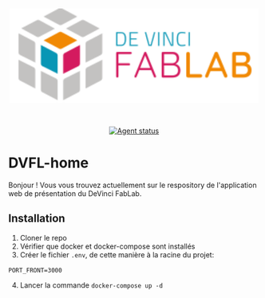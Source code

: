 <div align="center">
	<br />
	<p>
		<a><img src="public/logoName.png" width="500" alt="MyFab" /></a>
	</p>
	<br />
	<p>
		<a href="https://github.com/DeVinci-FabLab/home/actions"><img src="https://github.com/DeVinci-FabLab/home/actions/workflows/Test-build.yml/badge.svg" alt="Agent status" /></a>
  </p>
</div>

# DVFL-home

Bonjour ! Vous vous trouvez actuellement sur le respository de l'application web de présentation du DeVinci FabLab.

## Installation

1. Cloner le repo
2. Vérifier que docker et docker-compose sont installés
3. Créer le fichier `.env`, de cette manière à la racine du projet:

```
PORT_FRONT=3000
```

4. Lancer la commande `docker-compose up -d`
